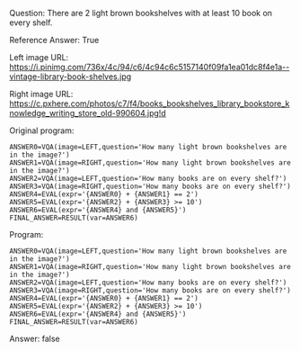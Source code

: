 Question: There are 2 light brown bookshelves with at least 10 book on every shelf.

Reference Answer: True

Left image URL: https://i.pinimg.com/736x/4c/94/c6/4c94c6c5157140f09fa1ea01dc8f4e1a--vintage-library-book-shelves.jpg

Right image URL: https://c.pxhere.com/photos/c7/f4/books_bookshelves_library_bookstore_knowledge_writing_store_old-990604.jpg!d

Original program:

```
ANSWER0=VQA(image=LEFT,question='How many light brown bookshelves are in the image?')
ANSWER1=VQA(image=RIGHT,question='How many light brown bookshelves are in the image?')
ANSWER2=VQA(image=LEFT,question='How many books are on every shelf?')
ANSWER3=VQA(image=RIGHT,question='How many books are on every shelf?')
ANSWER4=EVAL(expr='{ANSWER0} + {ANSWER1} == 2')
ANSWER5=EVAL(expr='{ANSWER2} + {ANSWER3} >= 10')
ANSWER6=EVAL(expr='{ANSWER4} and {ANSWER5}')
FINAL_ANSWER=RESULT(var=ANSWER6)
```
Program:

```
ANSWER0=VQA(image=LEFT,question='How many light brown bookshelves are in the image?')
ANSWER1=VQA(image=RIGHT,question='How many light brown bookshelves are in the image?')
ANSWER2=VQA(image=LEFT,question='How many books are on every shelf?')
ANSWER3=VQA(image=RIGHT,question='How many books are on every shelf?')
ANSWER4=EVAL(expr='{ANSWER0} + {ANSWER1} == 2')
ANSWER5=EVAL(expr='{ANSWER2} + {ANSWER3} >= 10')
ANSWER6=EVAL(expr='{ANSWER4} and {ANSWER5}')
FINAL_ANSWER=RESULT(var=ANSWER6)
```
Answer: false

